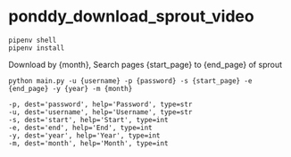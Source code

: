 # ponddy_download_sprout_video
```
pipenv shell
pipenv install
```

Download by {month}, Search pages {start_page} to {end_page} of sprout
```
python main.py -u {username} -p {password} -s {start_page} -e {end_page} -y {year} -m {month}
```

```
-p, dest='password', help='Password', type=str
-u, dest='username', help='Username', type=str
-s, dest='start', help='Start', type=int
-e, dest='end', help='End', type=int
-y, dest='year', help='Year', type=int
-m, dest='month', help='Month', type=int
```
